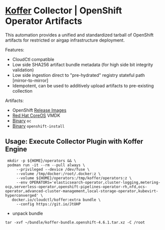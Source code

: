 # [Koffer](https://github.com/containercraft/Koffer) Collector | OpenShift Operator Artifacts
This automation provides a unified and standardized tarball of OpenShift artifacts for
restricted or airgap infrastructure deployment.

Features:
  - CloudCtl compatible
  - Low side SHA256 artifact bundle metadata (for high side bit integrity validation)
  - Low side ingestion direct to "pre-hydrated" registry stateful path [mirror-to-mirror]
  - Idempotent, can be used to additively upload artifacts to pre-existing collection

Artifacts:
  - OpenShift [Release Images]
  - [Red Hat CoreOS] VMDK
  - [Binary] `oc`
  - [Binary] `openshift-install`
    
## Usage: Execute Collector Plugin with Koffer Engine
```
 mkdir -p ${HOME}/operators && \
 podman run -it --rm --pull always \
     --privileged --device /dev/fuse \
     --volume /tmp/docker:/root/.docker:z \
     --volume ${HOME}/operators:/tmp/koffer/operators:z \
     --env OPERATORS='elasticsearch-operator,cluster-logging,metering-ocp,serverless-operator,openshift-pipelines-operator-rh,nfd,ocs-operator,advanced-cluster-management,local-storage-operator,kubevirt-hyperconverged' \
   docker.io/cloudctl/koffer:extra bundle \
     --config https://git.io/JtUHP
```
  - unpack bundle
```
tar -xvf ~/bundle/koffer-bundle.openshift-4.6.1.tar.xz -C /root
```
[Release Images]:https://mirror.openshift.com/pub/openshift-v4/clients/ocp/latest/release.txt
[Red Hat CoreOS]:https://mirror.openshift.com/pub/openshift-v4/dependencies/rhcos/latest/latest
[Binary]:https://mirror.openshift.com/pub/openshift-v4/clients/ocp/latest
